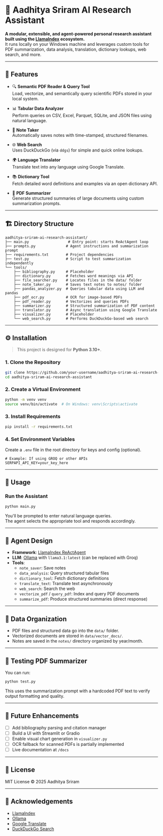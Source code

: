 # 🧠 Aadhitya Sriram AI Research Assistant

**A modular, extensible, and agent-powered personal research assistant built using the [LlamaIndex](https://github.com/jerryjliu/llama_index) ecosystem.**  
It runs locally on your Windows machine and leverages custom tools for PDF summarization, data analysis, translation, dictionary lookups, web search, and more.

---

## 📌 Features

- 🔍 **Semantic PDF Reader & Query Tool**  
  Load, vectorize, and semantically query scientific PDFs stored in your local system.

- 📊 **Tabular Data Analyzer**  
  Perform queries on CSV, Excel, Parquet, SQLite, and JSON files using natural language.

- 📝 **Note Taker**  
  Automatically saves notes with time-stamped, structured filenames.

- 🌐 **Web Search**  
  Uses DuckDuckGo (via `ddgs`) for simple and quick online lookups.

- 🌍 **Language Translator**  
  Translate text into any language using Google Translate.

- 📚 **Dictionary Tool**  
  Fetch detailed word definitions and examples via an open dictionary API.

- 📑 **PDF Summarizer**  
  Generate structured summaries of large documents using custom summarization prompts.

---

## 🏗️ Directory Structure

```
aadhitya-sriram-ai-research-assistant/
├── main.py                  # Entry point: starts ReActAgent loop
├── prompts.py              # Agent instructions and summarization prompt
├── requirements.txt        # Project dependencies
├── test.py                 # Script to test summarization independently
└── tools/
    ├── bibliography.py     # Placeholder
    ├── dictionary.py       # Fetches word meanings via API
    ├── file_searcher.py    # Locates files in the data/ folder
    ├── note_taker.py       # Saves text notes to notes/ folder
    ├── pandas_analyzer.py  # Queries tabular data using LLM and pandas
    ├── pdf_ocr.py          # OCR for image-based PDFs
    ├── pdf_reader.py       # Vectorizes and queries PDFs
    ├── summarizer.py       # Structured summarization of PDF content
    ├── translator.py       # Async translation using Google Translate
    ├── visualizer.py       # Placeholder
    └── web_search.py       # Performs DuckDuckGo-based web search
```

---

## ⚙️ Installation

> This project is designed for **Python 3.10+**.

### 1. Clone the Repository

```bash
git clone https://github.com/your-username/aadhitya-sriram-ai-research-assistant.git
cd aadhitya-sriram-ai-research-assistant
```

### 2. Create a Virtual Environment

```bash
python -m venv venv
source venv/bin/activate  # On Windows: venv\Scripts\activate
```

### 3. Install Requirements

```bash
pip install -r requirements.txt
```

### 4. Set Environment Variables

Create a `.env` file in the root directory for keys and config (optional).

```env
# Example: If using GROQ or other APIs
SERPAPI_API_KEY=your_key_here
```

---

## 🚀 Usage

### Run the Assistant

```bash
python main.py
```

You'll be prompted to enter natural language queries.  
The agent selects the appropriate tool and responds accordingly.

---

## 🧠 Agent Design

- **Framework**: [LlamaIndex ReActAgent](https://docs.llamaindex.ai/en/stable/)
- **LLM**: [Ollama](https://ollama.com) with `llama3.1:latest` (can be replaced with Groq)
- **Tools**:
  - `note_saver`: Save notes
  - `data_analysis`: Query structured tabular files
  - `dictionary_tool`: Fetch dictionary definitions
  - `translate_text`: Translate text asynchronously
  - `web_search`: Search the web
  - `vectorize_pdf` / `query_pdf`: Index and query PDF documents
  - `summarize_pdf`: Produce structured summaries (direct response)

---

## 📁 Data Organization

- PDF files and structured data go into the `data/` folder.
- Vectorized documents are stored in `data/vector_docs/`.
- Notes are saved in the `notes/` directory organized by year/month.

---

## 🧪 Testing PDF Summarizer

You can run:

```bash
python test.py
```

This uses the summarization prompt with a hardcoded PDF text to verify output formatting and quality.

---

## 🔧 Future Enhancements

- [ ] Add bibliography parsing and citation manager
- [ ] Build a UI with Streamlit or Gradio
- [ ] Enable visual chart generation in `visualizer.py`
- [ ] OCR fallback for scanned PDFs is partially implemented
- [ ] Live documentation at `/docs`

---

## 📜 License

MIT License © 2025 Aadhitya Sriram

---

## 🙌 Acknowledgements

- [LlamaIndex](https://github.com/jerryjliu/llama_index)
- [Ollama](https://ollama.com)
- [Google Translate](https://pypi.org/project/googletrans/)
- [DuckDuckGo Search](https://pypi.org/project/duckduckgo-search/)